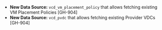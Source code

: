 * **New Data Source:** `vcd_vm_placement_policy` that allows fetching existing VM Placement Policies [GH-904]
* **New Data Source:** `vcd_pvdc` that allows fetching existing Provider VDCs [GH-904]
